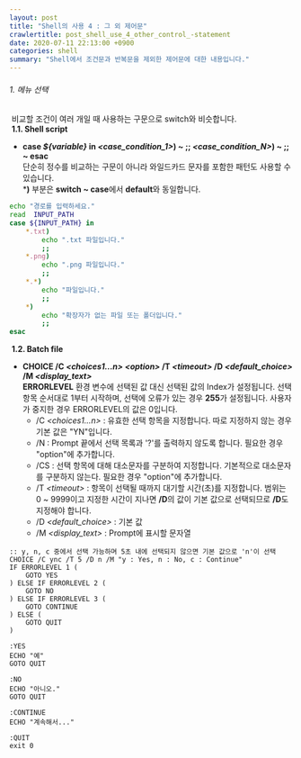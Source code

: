 ```yaml
---
layout: post
title: "Shell의 사용 4 : 그 외 제어문"
crawlertitle: post_shell_use_4_other_control_-statement
date: 2020-07-11 22:13:00 +0900
categories: shell
summary: "Shell에서 조건문과 반복문을 제외한 제어문에 대한 내용입니다."
---
```

###### 1. 메뉴 선택  
&nbsp;비교할 조건이 여러 개일 때 사용하는 구문으로 switch와 비슷합니다.  
&nbsp;**1.1. Shell script**  
- **case _${variable}_ in _\<case_condition_1\>_) ~ ;; _\<case_condition_N\>_) ~ ;; ~ esac**    
단순히 정수를 비교하는 구문이 아니라 와일드카드 문자를 포함한 패턴도 사용할 수 있습니다.  
***)** 부분은 **switch ~ case**에서 **default**와 동일합니다.   
~~~sh
echo "경로를 입력하세요."
read  INPUT_PATH
case ${INPUT_PATH} in
    *.txt)
        echo ".txt 파일입니다."
        ;;
    *.png)
        echo ".png 파일입니다."
        ;;
    *.*)
        echo "파일입니다."
        ;;
    *) 
        echo "확장자가 없는 파일 또는 폴더입니다."
        ;;
esac
~~~  

&nbsp;**1.2. Batch file**  
- **CHOICE /C  _\<choices1...n\>_ _\<option\>_ /T _\<timeout\>_ /D _\<default_choice\>_ /M _\<display_text\>_**  
**ERRORLEVEL** 환경 변수에 선택된 값 대신 선택된 값의 Index가 설정됩니다. 선택 항목 순서대로 1부터 시작하며, 선택에 오류가 있는 경우 **255**가 설정됩니다. 사용자가 중지한 경우 ERRORLEVEL의 값은 0입니다.    
    - /C  _\<choices1...n\>_ : 유효한 선택 항목을 지정합니다. 따로 지정하지 않는 경우 기본 값은 "YN"입니다.  
    - /N : Prompt 끝에서 선택 목록과 '?'를 출력하지 않도록 합니다. 필요한 경우 "option"에 추가합니다.
    - /CS : 선택 항목에 대해 대소문자를 구분하여 지정합니다. 기본적으로 대소문자를 구분하지 않는다. 필요한 경우 "option"에 추가합니다.
    - /T _\<timeout\>_ : 항목이 선택될 때까지 대기할 시간(초)를 지정합니다. 범위는 0 ~ 9999이고 지정한 시간이 지나면 **/D**의 값이 기본 값으로 선택되므로 **/D**도 지정해야 합니다.
    - /D _\<default_choice\>_ : 기본 값
    - /M _\<display_text\>_ : Prompt에 표시할 문자열

~~~batch
:: y, n, c 중에서 선택 가능하며 5초 내에 선택되지 않으면 기본 값으로 'n'이 선택
CHOICE /C ync /T 5 /D n /M "y : Yes, n : No, c : Continue"
IF ERRORLEVEL 1 (
    GOTO YES
) ELSE IF ERRORLEVEL 2 (
    GOTO NO
) ELSE IF ERRORLEVEL 3 (
    GOTO CONTINUE
) ELSE (
    GOTO QUIT
)

:YES
ECHO "예"
GOTO QUIT

:NO
ECHO "아니오."
GOTO QUIT

:CONTINUE
ECHO "계속해서..."

:QUIT
exit 0
~~~  
